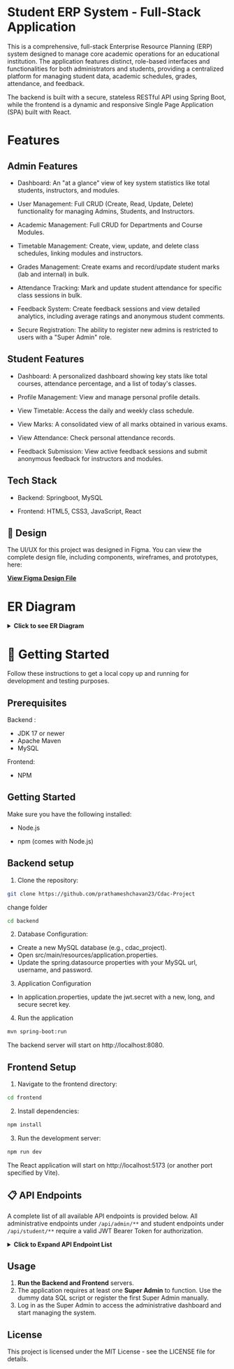 
# Student ERP System - Full-Stack Application

This is a comprehensive, full-stack Enterprise Resource Planning (ERP) system designed to manage core academic operations for an educational institution. The application features distinct, role-based interfaces and functionalities for both administrators and students, providing a centralized platform for managing student data, academic schedules, grades, attendance, and feedback.

The backend is built with a secure, stateless RESTful API using Spring Boot, while the frontend is a dynamic and responsive Single Page Application (SPA) built with React.






# Features


## Admin Features

- Dashboard: An "at a glance" view of key system statistics like total students, instructors, and modules.

- User Management: Full CRUD (Create, Read, Update, Delete) functionality for managing Admins, Students, and Instructors.

- Academic Management: Full CRUD for Departments and Course Modules.

- Timetable Management: Create, view, update, and delete class schedules, linking modules and instructors.

- Grades Management: Create exams and record/update student marks (lab and internal) in bulk.

- Attendance Tracking: Mark and update student attendance for specific class sessions in bulk.

- Feedback System: Create feedback sessions and view detailed analytics, including average ratings and anonymous student comments.

- Secure Registration: The ability to register new admins is restricted to users with a "Super Admin" role.

## Student Features

- Dashboard: A personalized dashboard showing key stats like total courses, attendance percentage, and a list of today's classes.

- Profile Management: View and manage personal profile details.

- View Timetable: Access the daily and weekly class schedule.

- View Marks: A consolidated view of all marks obtained in various exams.

- View Attendance: Check personal attendance records.

- Feedback Submission: View active feedback sessions and submit anonymous feedback for instructors and modules.
## Tech Stack

- Backend: Springboot, MySQL

- Frontend: HTML5, CSS3, JavaScript, React

## 🎨 Design

The UI/UX for this project was designed in Figma. You can view the complete design file, including components, wireframes, and prototypes, here:

[**View Figma Design File**](https://www.figma.com/design/OXH5baVMXqzpIT1g49ek9O/CDAC-ERP?node-id=4023-7063&p=f&t=brHIg17ewuVR0Sz6-0)
  
# ER Diagram
<details>
<summary><strong>Click to see ER Diagram</strong></summary>

<img src="docs/ER-Project.png" alt="Entity-Relationship Diagram" />

</details>


# 🚀 Getting Started

Follow these instructions to get a local copy up and running for development and testing purposes.

## Prerequisites

Backend :
   - JDK 17 or newer
   - Apache Maven
   - MySQL 
 
Frontend:
   - NPM
   

## Getting Started

Make sure you have the following installed:

- Node.js

- npm (comes with Node.js)



## Backend setup 

1. Clone the repository:

```bash
git clone https://github.com/prathameshchavan23/Cdac-Project
```
change folder
```bash
cd backend
```

2. Database Configuration:

 - Create a new MySQL database (e.g., cdac_project).
 - Open src/main/resources/application.properties.
 - Update the spring.datasource properties with your MySQL url, username, and password.
 
3. Application Configuration

- In application.properties, update the jwt.secret with a new, long, and secure secret key.

4. Run the application

```bash
mvn spring-boot:run
```
The backend server will start on http://localhost:8080.


## Frontend Setup

1. Navigate to the frontend directory:

```bash
cd frontend
```

2. Install dependencies:

```bash
npm install
```

3. Run the development server:

```bash
npm run dev
```
The React application will start on http://localhost:5173 (or another port specified by Vite).

## 📋 API Endpoints

A complete list of all available API endpoints is provided below. All administrative endpoints under `/api/admin/**` and student endpoints under `/api/student/**` require a valid JWT Bearer Token for authorization.

<details>
<summary><strong>Click to Expand API Endpoint List</strong></summary>

### Authentication
| HTTP Method | URL Path | Description |
| :--- | :--- | :--- |
| `POST` | `/api/auth/register/admin` | (Super Admin Only) Registers a new administrator. |
| `POST` | `/api/auth/login` | Logs in a user and returns a JWT. |

### Admin Management
| HTTP Method | URL Path | Description |
| :--- | :--- | :--- |
| `GET` | `/api/admin/admins` | Gets a list of all administrators. |
| `GET` | `/api/admin/admins/{id}` | Gets a single administrator. |
| `PUT` | `/api/admin/admins/{id}` | Updates an administrator. |
| `DELETE` | `/api/admin/admins/{id}` | Deletes an administrator. |

### Department Management
| HTTP Method | URL Path | Description |
| :--- | :--- | :--- |
| `POST` | `/api/departments` | Creates a new department. |
| `GET` | `/api/departments` | Gets a list of all departments. |
| `GET` | `/api/departments/{id}` | Gets a single department. |
| `PUT` | `/api/departments/{id}` | Updates a department. |
| `DELETE` | `/api/departments/{id}` | Deletes a department. |

### Instructor Management
| HTTP Method | URL Path | Description |
| :--- | :--- | :--- |
| `POST` | `/api/admin/instructors` | Creates a new instructor. |
| `GET` | `/api/admin/instructors` | Gets a paginated list of all instructors. |
| `GET` | `/api/admin/instructors/{id}` | Gets a single instructor. |
| `PUT` | `/api/admin/instructors/{id}` | Updates an instructor. |
| `DELETE` | `/api/admin/instructors/{id}` | Deletes an instructor. |

### Student Management (by Admin)
| HTTP Method | URL Path | Description |
| :--- | :--- | :--- |
| `POST` | `/api/admin/students` | Creates a new student. |
| `GET` | `/api/admin/students` | Gets a paginated list of all students. |
| `GET` | `/api/admin/students/{prn}` | Gets a single student. |
| `PUT` | `/api/admin/students/{prn}` | Updates a student. |
| `DELETE` | `/api/admin/students/{prn}` | Deletes a student. |

### Module Management
| HTTP Method | URL Path | Description |
| :--- | :--- | :--- |
| `POST` | `/api/admin/modules` | Creates a new module. |
| `GET` | `/api/admin/modules` | Gets a paginated list of all modules. |
| `GET` | `/api/admin/modules/{moduleId}` | Gets a single module. |
| `PUT` | `/api/admin/modules/{moduleId}` | Updates a module. |
| `DELETE` | `/api/admin/modules/{moduleId}` | Deletes a module. |

### Timetable Management
| HTTP Method | URL Path | Description |
| :--- | :--- | :--- |
| `POST` | `/api/admin/timetable` | Creates a new timetable entry. |
| `GET` | `/api/admin/timetable` | Gets all timetable entries. |

### Grades Management
| HTTP Method | URL Path | Description |
| :--- | :--- | :--- |
| `POST` | `/api/admin/exams` | Creates a new exam. |
| `GET` | `/api/admin/exams` | Gets all exams. |
| `POST` | `/api/admin/scores/bulk` | Records or updates marks for multiple students. |
| `GET` | `/api/admin/scores/exam/{examId}` | Gets all scores for a specific exam. |
| `GET` | `/api/admin/scores/exam/{examId}/marks-sheet`| Gets a paginated marks entry sheet. |

### Attendance Management
| HTTP Method | URL Path | Description |
| :--- | :--- | :--- |
| `POST` | `/api/admin/attendance` | Marks attendance for a single student. |
| `POST` | `/api/admin/attendance/bulk`| Marks or updates attendance for multiple students. |
| `PUT` | `/api/admin/attendance/{id}`| Updates a single attendance record. |
| `DELETE` | `/api/admin/attendance/{id}`| Deletes a single attendance record. |
| `GET` | `/api/admin/attendance/session/{id}` | Gets paginated attendance for a class session. |
| `GET` | `/api/admin/attendance/session/{id}/by-date`| Gets paginated attendance on a specific date. |

### Feedback
| HTTP Method | URL Path | Description |
| :--- | :--- | :--- |
| `POST` | `/api/student/feedback/submit` | (Student) Submits feedback. |
| `GET` | `/api/student/feedback/sessions/active`| (Student) Gets active feedback sessions. |
| `POST` | `/api/admin/feedback/sessions` | (Admin) Creates a new feedback session. |
| `GET` | `/api/admin/feedback/instructors`| (Admin) Gets instructors with feedback status. |
| `GET` | `/api/admin/feedback/sessions/{id}/stats`| (Admin) Gets statistics for a feedback session. |
| `GET` | `/api/admin/feedback/sessions/{id}/anonymous`| (Admin) Gets anonymous feedback for a session. |
| `DELETE`| `/api/admin/feedback/{feedbackId}`| (Admin) Deletes a feedback record. |

### Student Endpoints
| HTTP Method | URL Path | Description |
| :--- | :--- | :--- |
| `GET` | `/api/student/dashboard/stats` | Gets dashboard statistics. |
| `GET` | `/api/student/dashboard/todays-classes`| Gets today's class schedule. |
| `GET` | `/api/student/profile` | Gets the student's profile details. |
| `GET` | `/api/student/my-marks` | Gets a list of all marks. |

### Monitoring (Actuator)
| HTTP Method | URL Path | Description |
| :--- | :--- | :--- |
| `GET` | `/actuator/health` | Shows the application's health status. |
| `GET` | `/actuator/info` | Shows custom application info. |

</details>

## Usage

1.  **Run the Backend and Frontend** servers.
2.  The application requires at least one **Super Admin** to function. Use the dummy data SQL script or register the first Super Admin manually.
3.  Log in as the Super Admin to access the administrative dashboard and start managing the system.

## License
This project is licensed under the MIT License - see the LICENSE file for details.


